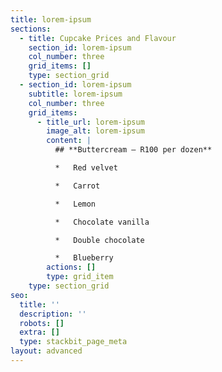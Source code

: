 ```yaml
---
title: lorem-ipsum
sections:
  - title: Cupcake Prices and Flavour
    section_id: lorem-ipsum
    col_number: three
    grid_items: []
    type: section_grid
  - section_id: lorem-ipsum
    subtitle: lorem-ipsum
    col_number: three
    grid_items:
      - title_url: lorem-ipsum
        image_alt: lorem-ipsum
        content: |
          ## **Buttercream – R100 per dozen**

          *   Red velvet

          *   Carrot

          *   Lemon

          *   Chocolate vanilla

          *   Double chocolate

          *   Blueberry
        actions: []
        type: grid_item
    type: section_grid
seo:
  title: ''
  description: ''
  robots: []
  extra: []
  type: stackbit_page_meta
layout: advanced
---
```

